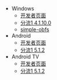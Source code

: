 * Windows
  * [开发者页面](https://github.com/shadowsocks/shadowsocks-windows/releases)
  * [分流1 4.1.10.0](https://cowtransfer.com/s/d25adc1c874143)
  * [simple-obfs](https://cowtransfer.com/s/37c9725607d846)
* Android
  * [开发者页面](https://github.com/shadowsocks/shadowsocks-android/releases)
  * [分流1 5.1.2](https://cowtransfer.com/s/828ff8d4615342)
* Android TV
  * [开发者页面](https://github.com/shadowsocks/shadowsocks-android/releases)
  * [分流1 5.1.2](https://cowtransfer.com/s/52ff7183423c48)